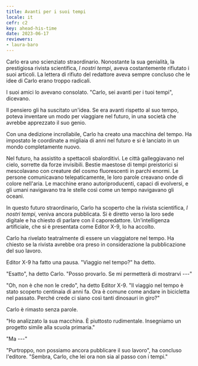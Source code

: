```yaml
---
title: Avanti per i suoi tempi
locale: it
cefr: c2
key: ahead-his-time
date: 2023-06-17
reviewers:
- laura-baro
---
```


Carlo era uno scienziato straordinario. Nonostante la sua genialità, la prestigiosa rivista scientifica, *I nostri tempi*, aveva costantemente rifiutato i suoi articoli. La lettera di rifiuto del redattore aveva sempre concluso che le idee di Carlo erano troppo radicali.

I suoi amici lo avevano consolato. "Carlo, sei avanti per i tuoi tempi", dicevano.

Il pensiero gli ha suscitato un'idea. Se era avanti rispetto al suo tempo, poteva inventare un modo per viaggiare nel futuro, in una società che avrebbe apprezzato il suo genio.

Con una dedizione incrollabile, Carlo ha creato una macchina del tempo. Ha impostato le coordinate a migliaia di anni nel futuro e si è lanciato in un mondo completamente nuovo.

Nel futuro, ha assistito a spettacoli sbalorditivi. Le città galleggiavano nel cielo, sorrette da forze invisibili. Bestie maestose di tempi preistorici si mescolavano con creature del cosmo fluorescenti in parchi enormi. Le persone comunicavano telepaticamente, le loro parole creavano onde di colore nell'aria. Le macchine erano autoriproducenti, capaci di evolversi, e gli umani navigavano tra le stelle così come un tempo navigavano gli oceani.

In questo futuro straordinario, Carlo ha scoperto che la rivista scientifica, *I nostri tempi*, veniva ancora pubblicata. Si è diretto verso la loro sede digitale e ha chiesto di parlare con il caporedattore. Un'intelligenza artificiale, che si è presentata come Editor X-9, lo ha accolto.

Carlo ha rivelato teatralmente di essere un viaggiatore nel tempo. Ha chiesto se la rivista avrebbe ora preso in considerazione la pubblicazione del suo lavoro.

Editor X-9 ha fatto una pausa. "Viaggio nel tempo?" ha detto.

"Esatto", ha detto Carlo. "Posso provarlo. Se mi permetterà di mostrarvi ---"

"Oh, non è che non le credo", ha detto Editor X-9. "Il viaggio nel tempo è stato scoperto centinaia di anni fa. Ora è comune come andare in bicicletta nel passato. Perché crede ci siano così tanti dinosauri in giro?"

Carlo è rimasto senza parole.

"Ho analizzato la sua macchina. È piuttosto rudimentale. Insegniamo un progetto simile alla scuola primaria."

"Ma ---"

"Purtroppo, non possiamo ancora pubblicare il suo lavoro", ha concluso l'editore. "Sembra, Carlo, che lei ora non sia al passo con i tempi."